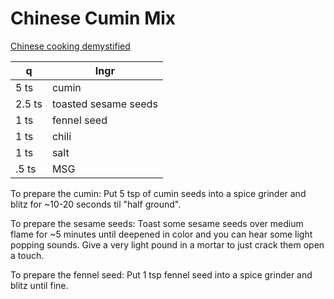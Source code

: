 # Chinese Cumin Mix

[Chinese cooking demystified](https://www.youtube.com/watch?v=cq5HPbUYuZ4)

| q      | Ingr                 |
|--------|----------------------|
| 5 ts   | cumin                |
| 2.5 ts | toasted sesame seeds |
| 1 ts   | fennel seed          |
| 1 ts   | chili                |
| 1 ts   | salt                 |
| .5 ts  | MSG                  |

To prepare the cumin: Put 5 tsp of cumin seeds into a spice grinder and blitz for ~10-20 seconds til "half ground".

To prepare the sesame seeds: Toast some sesame seeds over medium flame for ~5 minutes until deepened in color and you can hear some light popping sounds. Give a very light pound in a mortar to just crack them open a touch.

To prepare the fennel seed: Put 1 tsp fennel seed into a spice grinder and blitz until fine.
